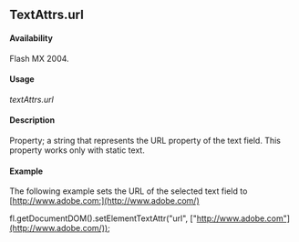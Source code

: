## TextAttrs.url

#### Availability

Flash MX 2004.

#### Usage

*textAttrs.url*

#### Description

Property; a string that represents the URL property of the text field. This property works only with static text.

#### Example

The following example sets the URL of the selected text field to [http://www.adobe.com:](http://www.adobe.com/)


 fl.getDocumentDOM().setElementTextAttr("url", ["http://www.adobe.com"](http://www.adobe.com/));
